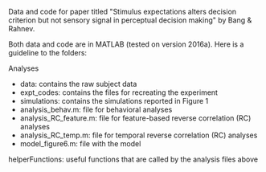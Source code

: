 Data and code for paper titled "Stimulus expectations alters decision criterion but not sensory signal in perceptual decision making" by Bang & Rahnev.

Both data and code are in MATLAB (tested on version 2016a). Here is a guideline to the folders:

Analyses
- data: contains the raw subject data
- expt_codes: contains the files for recreating the experiment
- simulations: contains the simulations reported in Figure 1
- analysis_behav.m: file for behavioral analyses
- analysis_RC_feature.m: file for feature-based reverse correlation (RC) analyses
- analysis_RC_temp.m: file for temporal reverse correlation (RC) analyses
- model_figure6.m: file with the model

helperFunctions: useful functions that are called by the analysis files above
